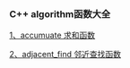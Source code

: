 
### C++ algorithm函数大全

[1、accumuate 求和函数](https://github.com/onlyone2019/algorithm/blob/master/doc/accumulate.md)

[2、adjacent_find 邻近查找函数](https://github.com/onlyone2019/algorithm/blob/master/doc/adjacent_find.md)

